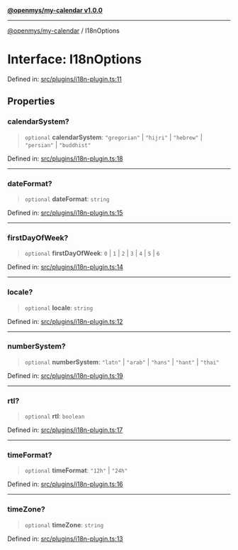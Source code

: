 [**@openmys/my-calendar v1.0.0**](../README.md)

***

[@openmys/my-calendar](../globals.md) / I18nOptions

# Interface: I18nOptions

Defined in: [src/plugins/i18n-plugin.ts:11](https://github.com/openmys/my-calendar/blob/96ebce4306bfb6a4ab4c4297a9b422c56933c5da/src/plugins/i18n-plugin.ts#L11)

## Properties

### calendarSystem?

> `optional` **calendarSystem**: `"gregorian"` \| `"hijri"` \| `"hebrew"` \| `"persian"` \| `"buddhist"`

Defined in: [src/plugins/i18n-plugin.ts:18](https://github.com/openmys/my-calendar/blob/96ebce4306bfb6a4ab4c4297a9b422c56933c5da/src/plugins/i18n-plugin.ts#L18)

***

### dateFormat?

> `optional` **dateFormat**: `string`

Defined in: [src/plugins/i18n-plugin.ts:15](https://github.com/openmys/my-calendar/blob/96ebce4306bfb6a4ab4c4297a9b422c56933c5da/src/plugins/i18n-plugin.ts#L15)

***

### firstDayOfWeek?

> `optional` **firstDayOfWeek**: `0` \| `1` \| `2` \| `3` \| `4` \| `5` \| `6`

Defined in: [src/plugins/i18n-plugin.ts:14](https://github.com/openmys/my-calendar/blob/96ebce4306bfb6a4ab4c4297a9b422c56933c5da/src/plugins/i18n-plugin.ts#L14)

***

### locale?

> `optional` **locale**: `string`

Defined in: [src/plugins/i18n-plugin.ts:12](https://github.com/openmys/my-calendar/blob/96ebce4306bfb6a4ab4c4297a9b422c56933c5da/src/plugins/i18n-plugin.ts#L12)

***

### numberSystem?

> `optional` **numberSystem**: `"latn"` \| `"arab"` \| `"hans"` \| `"hant"` \| `"thai"`

Defined in: [src/plugins/i18n-plugin.ts:19](https://github.com/openmys/my-calendar/blob/96ebce4306bfb6a4ab4c4297a9b422c56933c5da/src/plugins/i18n-plugin.ts#L19)

***

### rtl?

> `optional` **rtl**: `boolean`

Defined in: [src/plugins/i18n-plugin.ts:17](https://github.com/openmys/my-calendar/blob/96ebce4306bfb6a4ab4c4297a9b422c56933c5da/src/plugins/i18n-plugin.ts#L17)

***

### timeFormat?

> `optional` **timeFormat**: `"12h"` \| `"24h"`

Defined in: [src/plugins/i18n-plugin.ts:16](https://github.com/openmys/my-calendar/blob/96ebce4306bfb6a4ab4c4297a9b422c56933c5da/src/plugins/i18n-plugin.ts#L16)

***

### timeZone?

> `optional` **timeZone**: `string`

Defined in: [src/plugins/i18n-plugin.ts:13](https://github.com/openmys/my-calendar/blob/96ebce4306bfb6a4ab4c4297a9b422c56933c5da/src/plugins/i18n-plugin.ts#L13)
